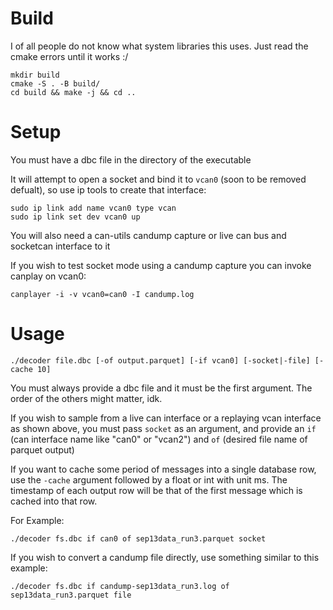 # Build
I of all people do not know what system libraries this uses. Just read the cmake errors until it works :/

```
mkdir build
cmake -S . -B build/
cd build && make -j && cd ..
```
# Setup
You must have a dbc file in the directory of the executable

It will attempt to open a socket and bind it to `vcan0` (soon to be removed defualt), so use ip tools to create that interface:
```
sudo ip link add name vcan0 type vcan
sudo ip link set dev vcan0 up
```

You will also need a can-utils candump capture or live can bus and socketcan interface to it

If you wish to test socket mode using a candump capture you can invoke canplay on vcan0:
```
canplayer -i -v vcan0=can0 -I candump.log
```

# Usage
```
./decoder file.dbc [-of output.parquet] [-if vcan0] [-socket|-file] [-cache 10]
```
You must always provide a dbc file and it must be the first argument. The order of the others might matter, idk.

If you wish to sample from a live can interface or a replaying vcan interface as shown above, you must pass `socket` as an argument, and provide an `if` (can interface name like "can0" or "vcan2") and `of` (desired file name of parquet output)

If you want to cache some period of messages into a single database row, use the `-cache` argument followed by a float or int with unit ms. The timestamp of each output row will be that of the first message which is cached into that row.

For Example:
```
./decoder fs.dbc if can0 of sep13data_run3.parquet socket
```

If you wish to convert a candump file directly, use something similar to this example:
```
./decoder fs.dbc if candump-sep13data_run3.log of sep13data_run3.parquet file
```
